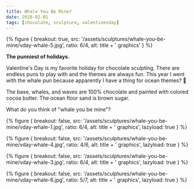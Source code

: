 ```yaml
---
title: Whale You Be Mine?
date: 2018-02-01
tags: [chocolate, sculpture, valentinesday]
---
```


{% figure {
    breakout: true,
    src: '/assets/sculptures/whale-you-be-mine/vday-whale-5.jpg',
    ratio: 6/4,
    alt: title + ' graphics'
} %}

**The punniest of holidays.**

Valentine's Day is my favorite holiday for chocolate sculpting. There are endless puns to play with and the themes are always fun. This year I went with the whale pun because apparently I have a thing for ocean themes? 🤔

The base, whales, and waves are 100% chocolate and painted with colored cocoa butter. The ocean floor sand is brown sugar.

What do you think of "whale you be mine"?

{% figure {
    breakout: false,
    src: '/assets/sculptures/whale-you-be-mine/vday-whale-1.jpg',
    ratio: 6/4,
    alt: title + ' graphics',
    lazyload: true
} %}

{% figure {
    breakout: false,
    src: '/assets/sculptures/whale-you-be-mine/vday-whale-4.jpg',
    ratio: 4/6,
    alt: title + ' graphics',
    lazyload: true
} %}

{% figure {
    breakout: false,
    src: '/assets/sculptures/whale-you-be-mine/vday-whale-3.jpg',
    ratio: 6/4,
    alt: title + ' graphics',
    lazyload: true
} %}

{% figure {
    breakout: false,
    src: '/assets/sculptures/whale-you-be-mine/vday-whale-6.jpg',
    ratio: 5/7,
    alt: title + ' graphics',
    lazyload: true
} %}